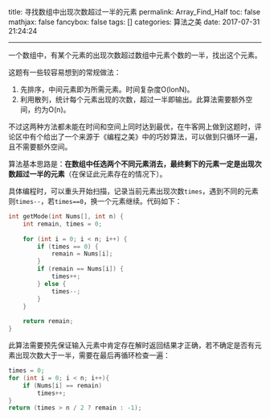 title: 寻找数组中出现次数超过一半的元素
permalink: Array_Find_Half
toc: false
mathjax: false
fancybox: false
tags: []
categories: 算法之美
date: 2017-07-31 21:24:24

---

一个数组中，有某个元素的出现次数超过数组中元素个数的一半，找出这个元素。

<!--more-->

这题有一些较容易想到的常规做法：

1. 先排序，中间元素即为所需元素。时间复杂度O(lonN)。
2. 利用散列，统计每个元素出现的次数，超过一半即输出。此算法需要额外空间，约为O(n)。

不过这两种方法都未能在时间和空间上同时达到最优，在牛客网上做到这题时，评论区中有个给出了一个来源于《编程之美》中的巧妙算法，可以做到只循环一遍，且不需要额外空间。

算法基本思路是：**在数组中任选两个不同元素消去，最终剩下的元素一定是出现次数超过一半的元素**（在保证此元素存在的情况下）。

具体编程时，可以重头开始扫描，记录当前元素出现次数`times`，遇到不同的元素则`times--`，若`times==0`，换一个元素继续。代码如下：

``` cpp
int getMode(int Nums[], int n) {
	int remain, times = 0;
	
	for (int i = 0; i < n; i++) {
		if (times == 0) {
			remain = Nums[i];
		}
		if (remain == Nums[i]) {
			times++;
		} else {
			times--;
		}
	}
	
	return remain;
}
```

此算法需要预先保证输入元素中肯定存在解时返回结果才正确，若不确定是否有元素出现次数大于一半，需要在最后再循环检查一遍：

```cpp
times = 0;
for (int i = 0; i < n; i++){
	if (Nums[i] == remain)
		times++;
}
return (times > n / 2 ? remain : -1);
```